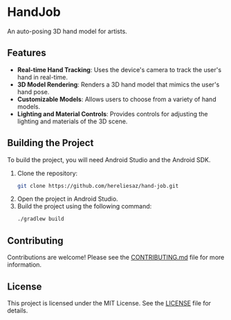 # HandJob

An auto-posing 3D hand model for artists.

## Features

- **Real-time Hand Tracking**: Uses the device's camera to track the user's hand in real-time.
- **3D Model Rendering**: Renders a 3D hand model that mimics the user's hand pose.
- **Customizable Models**: Allows users to choose from a variety of hand models.
- **Lighting and Material Controls**: Provides controls for adjusting the lighting and materials of the 3D scene.

## Building the Project

To build the project, you will need Android Studio and the Android SDK.

1. Clone the repository:
   ```sh
   git clone https://github.com/hereliesaz/hand-job.git
   ```
2. Open the project in Android Studio.
3. Build the project using the following command:
   ```sh
   ./gradlew build
   ```

## Contributing

Contributions are welcome! Please see the [CONTRIBUTING.md](CONTRIBUTING.md) file for more information.

## License

This project is licensed under the MIT License. See the [LICENSE](LICENSE) file for details.
